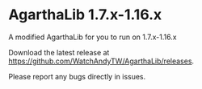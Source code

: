 # AgarthaLib 1.7.x-1.16.x
A modified AgarthaLib for you to run on 1.7.x-1.16.x

Download the latest release at https://github.com/WatchAndyTW/AgarthaLib/releases.

Please report any bugs directly in issues.

